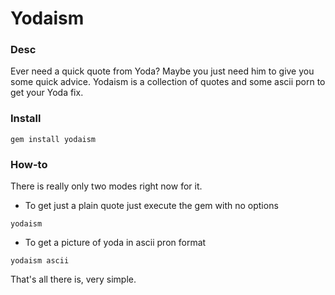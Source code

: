 
Yodaism
============

### Desc

Ever need a quick quote from Yoda? Maybe you just need him to give you some quick advice. 
Yodaism is a collection of quotes and some ascii porn to get your Yoda fix.

### Install

`gem install yodaism`


### How-to

There is really only two modes right now for it.

- To get just a plain quote just execute the gem with no options

`yodaism`

- To get a picture of yoda in ascii pron format

`yodaism ascii`


That's all there is, very simple.


